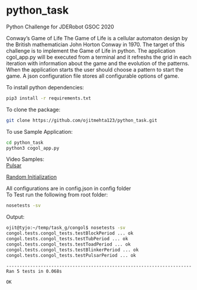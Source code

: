 # python_task
Python Challenge for JDERobot GSOC 2020

Conway’s Game of Life
The Game of Life is a cellular automaton design by the British mathematician John
Horton Conway in 1970. The target of this challenge is to implement the Game of Life in
python. The application cgol_app.py will be executed from a terminal and it refreshs the grid in
each iteration with information about the game and the evolution of the patterns. When the
application starts the user should choose a pattern to start the game. A json configuration file 
stores all configurable options of game.

To install python dependencies:
```bash
pip3 install -r requirements.txt
```

To clone the package:
```bash
git clone https://github.com/ojitmehta123/python_task.git
```

To use Sample Application:
```bash
cd python_task
python3 cogol_app.py
```

Video Samples:  
[Pulsar](https://drive.google.com/file/d/1ICItxhXeRegn9U069zSGjV4wmvlUumSt/view?usp=sharing)  

[Random Initialization](https://drive.google.com/file/d/1m0vwzXXx9SygDYWt2D7bIC8Cn495UI0_/view?usp=sharing)

All configurations are in config.json in config folder  
To Test run the following from root folder:
```bash
nosetests -sv
```
Output:
```bash
ojit@tyjo:~/temp/task_g/congol$ nosetests -sv
congol.tests.congol_tests.testBlockPeriod ... ok
congol.tests.congol_tests.testTubPeriod ... ok
congol.tests.congol_tests.testToadPeriod ... ok
congol.tests.congol_tests.testBlinkerPeriod ... ok
congol.tests.congol_tests.testPulsarPeriod ... ok

----------------------------------------------------------------------
Ran 5 tests in 0.068s

OK
```
